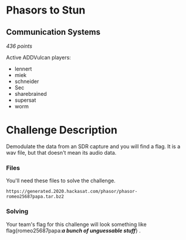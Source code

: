 # Phasors to Stun

## Communication Systems 

*436 points*


Active ADDVulcan players:
- lennert
- miek
- schneider
- Sec
- sharebrained
- supersat
- worm

# Challenge Description

Demodulate the data from an SDR capture and you will find a flag. It is a wav file, but that doesn't mean its audio data.

### Files

You'll need these files to solve the challenge.

    https://generated.2020.hackasat.com/phasor/phasor-romeo25687papa.tar.bz2

### Solving

Your team's flag for this challenge will look something like flag{romeo25687papa:___a bunch of unguessable stuff___} .
